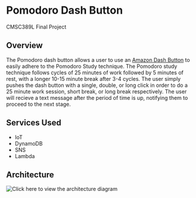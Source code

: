 # Pomodoro Dash Button

CMSC389L Final Project

## Overview

The Pomodoro dash button allows a user to use an [Amazon Dash Button](https://aws.amazon.com/iotbutton/) to easily adhere to the Pomodoro Study technique.  The Pomodoro study technique follows cycles of 25 minutes of work followed by 5 minutes of rest, with a longer 10-15 minute break after 3-4 cycles.  The user simply pushes the dash button with a single, double, or long click in order to do a 25 minute work session, short break, or long break respectively.  The user will recieve a text message after the period of time is up, notifying them to proceed to the next stage.

## Services Used

- IoT
- DynamoDB
- SNS
- Lambda



## Architecture

![Click here to view the architecture diagram](https://cloudcraft.co/view/9a40b885-d871-49c6-a4bd-f33ced8823c1?key=04oM17g6aihON4JfXvibUw)